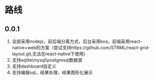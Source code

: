 # 路线

## 0.0.1
1. 全部采用nodejs，前后端分离方式，后台采用koa，前端采用react-native+web的方案（尝试支持https://github.com/STRML/react-grid-layout.git,无法在react-native下使用)
2. 支持sqlite\mysql\postgresql数据源
3. 支持dashboard自定义
4. 支持编辑sql，结果处理，结果图形化展示